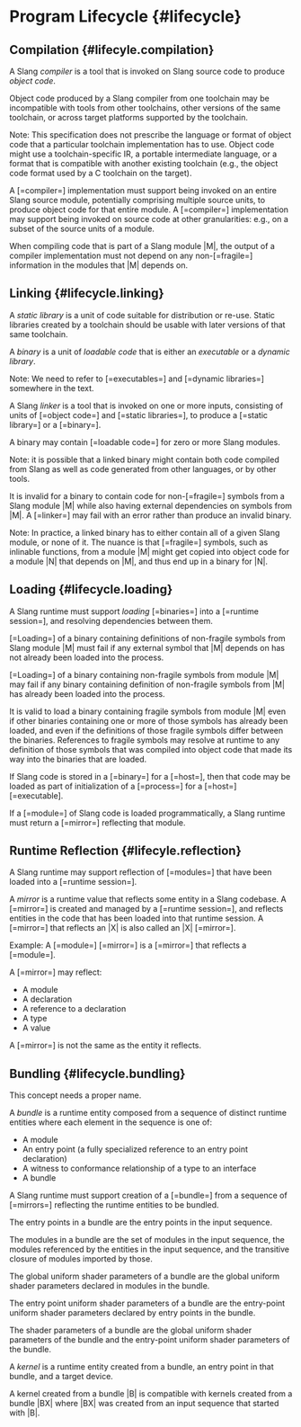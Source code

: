Program Lifecycle {#lifecycle}
=================

Compilation {#lifecyle.compilation}
-----------

A Slang <dfn>compiler</dfn> is a tool that is invoked on Slang source code to produce <dfn>object code</dfn>.

Object code produced by a Slang compiler from one toolchain may be incompatible with tools from other toolchains, other versions of the same toolchain, or across target platforms supported by the toolchain.

Note: This specification does not prescribe the language or format of object code that a particular toolchain implementation has to use.
Object code might use a toolchain-specific IR, a portable intermediate language, or a format that is compatible with another existing toolchain (e.g., the object code format used by a C toolchain on the target).

A [=compiler=] implementation must support being invoked on an entire Slang source module, potentially comprising multiple source units, to produce object code for that entire module.
A [=compiler=] implementation may support being invoked on source code at other granularities: e.g., on a subset of the source units of a module.

When compiling code that is part of a Slang module |M|, the output of a compiler implementation must not depend on any non-[=fragile=] information in the modules that |M| depends on.

Linking {#lifecycle.linking}
-------

A <dfn>static library</dfn> is a unit of code suitable for distribution or re-use.
Static libraries created by a toolchain should be usable with later versions of that same toolchain.

A <dfn>binary</dfn> is a unit of <dfn>loadable code</dfn> that is either an <dfn>executable</dfn> or a <dfn>dynamic library</dfn>.

Note: We need to refer to [=executables=] and [=dynamic libraries=] somewhere in the text.

A Slang <dfn>linker</dfn> is a tool that is invoked on one or more inputs, consisting of units of [=object code=] and [=static libraries=], to produce a [=static library=] or a [=binary=].

A binary may contain [=loadable code=] for zero or more Slang modules.

Note: it is possible that a linked binary might contain both code compiled from Slang as well as code generated from other languages, or by other tools.

It is invalid for a binary to contain code for non-[=fragile=] symbols from a Slang module |M| while also having external dependencies on symbols from |M|.
A [=linker=] may fail with an error rather than produce an invalid binary.

Note: In practice, a linked binary has to either contain all of a given Slang module, or none of it.
The nuance is that [=fragile=] symbols, such as inlinable functions, from a module |M| might get copied into object code for a module |N| that depends on |M|, and thus end up in a binary for |N|.

Loading {#lifecycle.loading}
-------

A Slang runtime must support <dfn>loading</dfn> [=binaries=] into a [=runtime session=], and resolving dependencies between them.

[=Loading=] of a binary containing definitions of non-fragile symbols from Slang module |M| must fail if any external symbol that |M| depends on has not already been loaded into the process.

[=Loading=] of a binary containing non-fragile symbols from module |M| may fail if any binary containing definition of non-fragile symbols from |M| has already been loaded into the process.

It is valid to load a binary containing fragile symbols from module |M| even if other binaries containing one or more of those symbols has already been loaded, and even if the definitions of those fragile symbols differ between the binaries.
References to fragile symbols may resolve at runtime to any definition of those symbols that was compiled into object code that made its way into the binaries that are loaded.

If Slang code is stored in a [=binary=] for a [=host=], then that code may be loaded as part of initialization of a [=process=] for a [=host=] [=executable].

If a [=module=] of Slang code is loaded programmatically, a Slang runtime must return a [=mirror=] reflecting that module.

Runtime Reflection {#lifecyle.reflection}
------------------

A Slang runtime may support reflection of [=modules=] that have been loaded into a [=runtime session=].

A <dfn>mirror</dfn> is a runtime value that reflects some entity in a Slang codebase.
A [=mirror=] is created and managed by a [=runtime session=], and reflects entities in the code that has been loaded into that runtime session.
A [=mirror=] that reflects an |X| is also called an |X| [=mirror=].

Example: A [=module=] [=mirror=] is a [=mirror=] that reflects a [=module=].

A [=mirror=] may reflect:

* A module
* A declaration
* A reference to a declaration
* A type
* A value

A [=mirror=] is not the same as the entity it reflects.

Bundling {#lifecycle.bundling}
--------

<div class="issue">
This concept needs a proper name.
</div>

A <dfn>bundle</dfn> is a runtime entity composed from a sequence of distinct runtime entities where each element in the sequence is one of:

* A module
* An entry point (a fully specialized reference to an entry point declaration)
* A witness to conformance relationship of a type to an interface
* A bundle

A Slang runtime must support creation of a [=bundle=] from a sequence of [=mirrors=] reflecting the runtime entities to be bundled.

The entry points in a bundle are the entry points in the input sequence.

The modules in a bundle are the set of modules in the input sequence, the modules referenced by the entities in the input sequence, and the transitive closure of modules imported by those.

The global uniform shader parameters of a bundle are the global uniform shader parameters declared in modules in the bundle.

The entry point uniform shader parameters of a bundle are the entry-point uniform shader parameters declared by entry points in the bundle.

The shader parameters of a bundle are the global uniform shader parameters of the bundle and the entry-point uniform shader parameters of the bundle.

A <dfn>kernel</dfn> is a runtime entity created from a bundle, an entry point in that bundle, and a target device.

A kernel created from a bundle |B| is compatible with kernels created from a bundle |BX| where |BX| was created from an input sequence that started with |B|.
